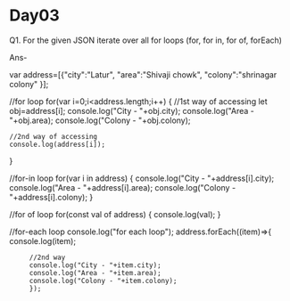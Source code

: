 # Day03

Q1. For the given JSON iterate over all for loops (for, for in, for of, forEach)

Ans-

var address=[{"city":"Latur",
 "area":"Shivaji chowk",
 "colony":"shrinagar colony"
 }];
 
 //for loop
 for(var i=0;i<address.length;i++)
 {
     //1st way of accessing
    let obj=address[i];
    console.log("City - "+obj.city);
    console.log("Area - "+obj.area);
    console.log("Colony - "+obj.colony);

    //2nd way of accessing
    console.log(address[i]);
 }

 //for-in loop
 for(var i in address)
 {
    console.log("City - "+address[i].city);
    console.log("Area - "+address[i].area);
    console.log("Colony - "+address[i].colony);
 }
 
 //for of loop
 for(const val of address)
 {
    console.log(val);
 }
 
 //for-each loop
 console.log("for each loop");
 address.forEach((item)=>{
         console.log(item);
         
         //2nd way
         console.log("City - "+item.city);
         console.log("Area - "+item.area);
         console.log("Colony - "+item.colony);
         });
